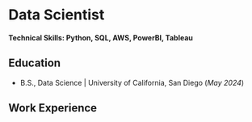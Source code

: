 # Data Scientist

#### Technical Skills: Python, SQL, AWS, PowerBI, Tableau

## Education	 			        		
- B.S., Data Science | University of California, San Diego (_May 2024_)

## Work Experience
